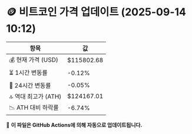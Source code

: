 # 🪙 비트코인 가격 업데이트 (2025-09-14 10:12)

| 항목                | 값 |
|--------------------|----------------|
| 💰 현재 가격 (USD) | $115802.68 |
| ⏳ 1시간 변동률    | -0.12% |
| 📆 24시간 변동률   | -0.05% |
| 🔝 역대 최고가 (ATH) | $124167.01 |
| 📉 ATH 대비 하락률 | -6.74% |

🔄 **이 파일은 GitHub Actions에 의해 자동으로 업데이트됩니다.**
